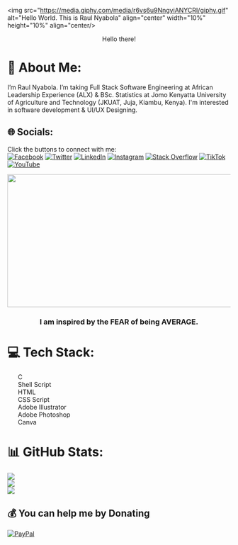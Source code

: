 <img src="https://media.giphy.com/media/r6vs6u9NngyiANYCRI/giphy.gif" alt="Hello World. This is Raul Nyabola" align="center" width="10%" height="10%" align="center/>
<p align="center"> Hello there! </p>


# 💫 About Me:
I’m Raul Nyabola. I’m taking Full Stack Software Engineering at African Leadership Experience (ALX) & BSc. Statistics at Jomo Kenyatta University of Agriculture and Technology (JKUAT, Juja, Kiambu, Kenya). I'm interested in software development & UI/UX Designing.

## 🌐 Socials:
Click the buttons to connect with me: <br>
[![Facebook](https://img.shields.io/badge/Facebook-%231877F2.svg?logo=Facebook&logoColor=white)](https://facebook.com/raulnyabola)
[![Twitter](https://img.shields.io/badge/Twitter-%231DA1F2.svg?logo=Twitter&logoColor=white)](https://twitter.com/raulnyabola) 
[![LinkedIn](https://img.shields.io/badge/LinkedIn-%230077B5.svg?logo=linkedin&logoColor=white)](https://linkedin.com/in/raulnyabola) 
[![Instagram](https://img.shields.io/badge/Instagram-%23E4405F.svg?logo=Instagram&logoColor=white)](https://instagram.com/raulnyabola) 
[![Stack Overflow](https://img.shields.io/badge/-Stackoverflow-FE7A16?logo=stack-overflow&logoColor=white)](https://stackoverflow.com/users/20838963) 
[![TikTok](https://img.shields.io/badge/TikTok-%23000000.svg?logo=TikTok&logoColor=white)](https://tiktok.com/@raulnyabola) 
[![YouTube](https://img.shields.io/badge/YouTube-%23FF0000.svg?logo=YouTube&logoColor=white)](https://www.youtube.com/@raulnyabola) <br>

<div align="center">
  <img src="c/media/dWesBcTLavkZuG35MI/giphy.gif" width="700" height="300" align="center"/>
</div>
<h3 align="center"> I am inspired by the FEAR of being AVERAGE. </h3>

# 💻 Tech Stack:
<list>
  <ul>
    C <br>
    Shell Script <br>
    HTML <br>
    CSS Script <br>
    Adobe Illustrator <br>
    Adobe Photoshop <br>
    Canva <br>
  </ul>
  </list>

# 📊 GitHub Stats:
![](https://github-readme-stats.vercel.app/api?username=raulnyabola&theme=dark&hide_border=false&include_all_commits=true&count_private=true)<br/>
![](https://github-readme-streak-stats.herokuapp.com/?user=raulnyabola&theme=dark&hide_border=false)<br/>
![](https://github-readme-stats.vercel.app/api/top-langs/?username=raulnyabola&theme=dark&hide_border=false&include_all_commits=true&count_private=true&layout=compact)

## 💰 You can help me by Donating
[![PayPal](https://img.shields.io/badge/PayPal-00457C?style=for-the-badge&logo=paypal&logoColor=white)](https://paypal.me/raulnyabola) 
